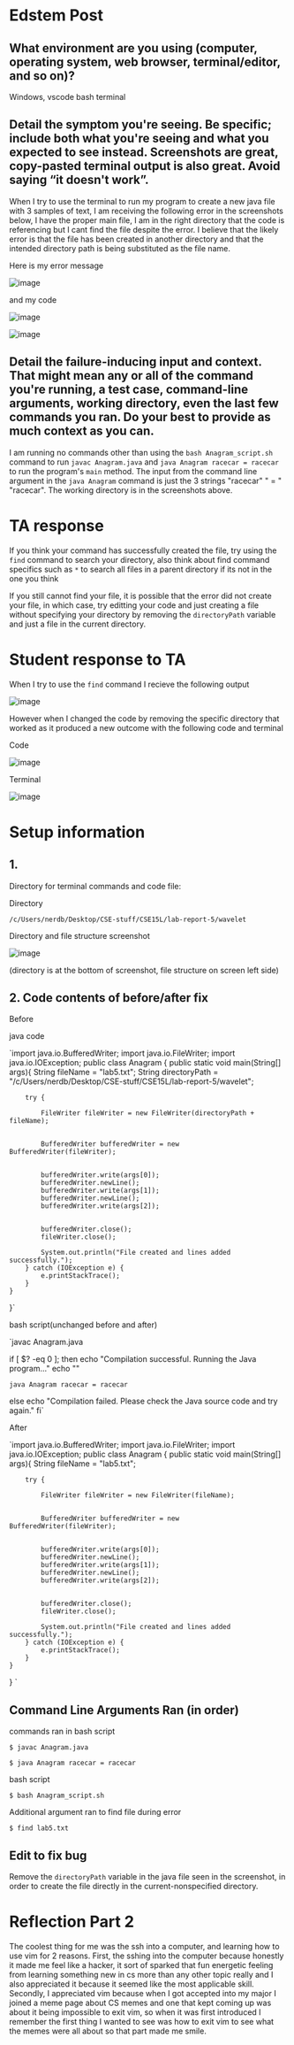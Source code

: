 # Edstem Post

## What environment are you using (computer, operating system, web browser, terminal/editor, and so on)?

Windows, vscode bash terminal

## Detail the symptom you're seeing. Be specific; include both what you're seeing and what you expected to see instead. Screenshots are great, copy-pasted terminal output is also great. Avoid saying “it doesn't work”.

When I try to use the terminal to run my program to create a new java file with 3 samples of text, I am receiving the following error in the screenshots below, I have the proper main file, I am in the right directory that the code is referencing but I cant find the file despite the error.  I believe that the likely error is that the file has been created in another directory and that the intended directory path is being substituted as the file name.

Here is my error message

![image](https://github.com/kjberchin/cse15l-lab-reports/assets/130321865/38fcfffb-b227-46a9-a29a-890400430ff1)

and my code

![image](https://github.com/kjberchin/cse15l-lab-reports/assets/130321865/09d23142-fd4e-47d7-8011-9d6263c62050)

![image](https://github.com/kjberchin/cse15l-lab-reports/assets/130321865/642a13e8-1e55-4fe0-b0f8-07e62d08bfa2)

## Detail the failure-inducing input and context. That might mean any or all of the command you're running, a test case, command-line arguments, working directory, even the last few commands you ran. Do your best to provide as much context as you can.

I am running no commands other than using the `bash Anagram_script.sh` command to run `javac Anagram.java` and `java Anagram racecar = racecar` to run the program's `main` method.  The input from the command line argument in the `java Anagram` command is just the 3 strings "racecar" " = " "racecar".  The working directory is in the screenshots above.

# TA response

If you think your command has successfully created the file, try using the `find` command to search your directory, also think about find command specifics such as `*` to search all files in a parent directory if its not in the one you think

If you still cannot find your file, it is possible that the error did not create your file, in which case, try editting your code and just creating a file without specifying your directory by removing the `directoryPath` variable and just a file in the current directory.

# Student response to TA

When I try to use the `find` command I recieve the following output

![image](https://github.com/kjberchin/cse15l-lab-reports/assets/130321865/5698e220-d442-4ccb-9e22-6ba312868e50)

However when I changed the code by removing the specific directory that worked as it produced a new outcome with the following code and terminal

Code

![image](https://github.com/kjberchin/cse15l-lab-reports/assets/130321865/a9566baf-da6a-4501-8541-86061f0b9f60)

Terminal

![image](https://github.com/kjberchin/cse15l-lab-reports/assets/130321865/ef822d00-ff22-45ce-bef2-2d7d3f0226eb)

# Setup information
## 1.

Directory for terminal commands and code file:

Directory

`/c/Users/nerdb/Desktop/CSE-stuff/CSE15L/lab-report-5/wavelet`

Directory and file structure screenshot

![image](https://github.com/kjberchin/cse15l-lab-reports/assets/130321865/0178ba06-91bc-4e7d-9cf4-3ad021dc2fc3)

(directory is at the bottom of screenshot, file structure on screen left side)

## 2. Code contents of before/after fix

Before

java code

`import java.io.BufferedWriter;
import java.io.FileWriter;
import java.io.IOException;
public class Anagram {
    public static void main(String[] args){
        String fileName = "lab5.txt";
        String directoryPath = "/c/Users/nerdb/Desktop/CSE-stuff/CSE15L/lab-report-5/wavelet";

        try {
            
            FileWriter fileWriter = new FileWriter(directoryPath + fileName);

            
            BufferedWriter bufferedWriter = new BufferedWriter(fileWriter);

            
            bufferedWriter.write(args[0]);
            bufferedWriter.newLine(); 
            bufferedWriter.write(args[1]);
            bufferedWriter.newLine();
            bufferedWriter.write(args[2]);

            
            bufferedWriter.close();
            fileWriter.close();

            System.out.println("File created and lines added successfully.");
        } catch (IOException e) {
            e.printStackTrace();
        }
    }
}`

bash script(unchanged before and after)

`javac Anagram.java

if [ $? -eq 0 ]; then
    echo "Compilation successful. Running the Java program..."
    echo ""


    java Anagram racecar = racecar
else
    echo "Compilation failed. Please check the Java source code and try again."
fi`

After

`import java.io.BufferedWriter;
import java.io.FileWriter;
import java.io.IOException;
public class Anagram {
    public static void main(String[] args){
        String fileName = "lab5.txt";

        try {
            
            FileWriter fileWriter = new FileWriter(fileName);

            
            BufferedWriter bufferedWriter = new BufferedWriter(fileWriter);

            
            bufferedWriter.write(args[0]);
            bufferedWriter.newLine(); 
            bufferedWriter.write(args[1]);
            bufferedWriter.newLine();
            bufferedWriter.write(args[2]);

            
            bufferedWriter.close();
            fileWriter.close();

            System.out.println("File created and lines added successfully.");
        } catch (IOException e) {
            e.printStackTrace();
        }
    }
}
`

## Command Line Arguments Ran (in order)

commands ran in bash script

`$ javac Anagram.java`

`$ java Anagram racecar = racecar`

bash script 

`$ bash Anagram_script.sh`

Additional argument ran to find file during error

`$ find lab5.txt`

## Edit to fix bug

Remove the `directoryPath` variable in the java file seen in the screenshot, in order to create the file directly in the current-nonspecified directory.

# Reflection Part 2

The coolest thing for me was the ssh into a computer, and learning how to use vim for 2 reasons.  First, the sshing into the computer because honestly it made me feel like a hacker, it sort of sparked that fun energetic feeling from learning something new in cs
more than any other topic really and I also appreciated it because it seemed like the most applicable skill.  Secondly, I appreciated vim because when I got accepted into my major I joined a meme page about CS memes and one that kept coming up was about it being impossible to exit vim, so when
it was first introduced I remember the first thing I wanted to see was how to exit vim to see what the memes were all about so that part made me smile.
